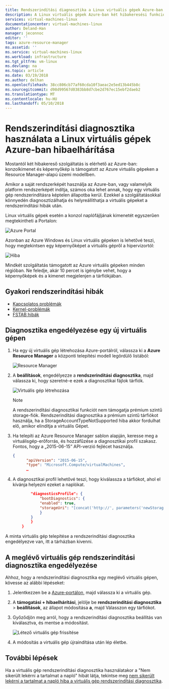 ```yaml
---
title: Rendszerindítási diagnosztika a Linux virtuális gépek Azure-ban |} Microsoft Doc
description: A Linux virtuális gépek Azure-ban két hibakeresési funkcióinak áttekintése
services: virtual-machines-linux
documentationcenter: virtual-machines-linux
author: Deland-Han
manager: jeconnoc
editor: ''
tags: azure-resource-manager
ms.assetid: ''
ms.service: virtual-machines-linux
ms.workload: infrastructure
ms.tgt_pltfrm: vm-linux
ms.devlang: na
ms.topic: article
ms.date: 03/19/2018
ms.author: delhan
ms.openlocfilehash: 38cc806cb77af60cda10f3aeac2e5ed13b445b8c
ms.sourcegitcommit: d98d99567d0383bb8d7cbe2d767ec15ebf2daeb2
ms.translationtype: MT
ms.contentlocale: hu-HU
ms.lasthandoff: 05/10/2018
---
```

# <a name="how-to-use-boot-diagnostics-to-troubleshoot-linux-virtual-machines-in-azure"></a>Rendszerindítási diagnosztika használata a Linux virtuális gépek Azure-ban hibaelhárítása

Mostantól két hibakereső szolgáltatás is elérhető az Azure-ban: konzolkimenet és képernyőkép is támogatott az Azure virtuális gépeken a Resource Manager-alapú üzemi modellben. 

Amikor a saját rendszerképét használja az Azure-ban, vagy valamelyik platform rendszerképét indítja, számos oka lehet annak, hogy egy virtuális gép rendszerindításra képtelen állapotba kerül. Ezekkel a szolgáltatásokkal könnyedén diagnosztizálhatja és helyreállíthatja a virtuális gépeket a rendszerindítási hibák után.

Linux virtuális gépek esetén a konzol naplófájljának kimenetét egyszerűen megtekintheti a Portalon:

![Azure Portal](./media/boot-diagnostics/screenshot1.png)
 
Azonban az Azure Windows és Linux virtuális gépeken is lehetővé teszi, hogy megtekintsen egy képernyőképet a virtuális gépről a hipervizortól:

![Hiba](./media/boot-diagnostics/screenshot2.png)

Mindkét szolgáltatás támogatott az Azure virtuális gépeken minden régióban. Ne feledje, akár 10 percet is igénybe vehet, hogy a képernyőképek és a kimenet megjelenjen a tárfiókjában.

## <a name="common-boot-errors"></a>Gyakori rendszerindítási hibák

- [Kapcsolatos problémák](https://support.microsoft.com/help/3213321/linux-recovery-cannot-ssh-to-linux-vm-due-to-file-system-errors-fsck) 
- [Kernel-problémák](https://support.microsoft.com/help/4091524/how-recovery-azure-linux-vm-from-kernel-related-boot-related-issues/) 
- [FSTAB hibák](https://support.microsoft.com/help/3206699/azure-linux-vm-cannot-start-because-of-fstab-errors)

## <a name="enable-diagnostics-on-a-new-virtual-machine"></a>Diagnosztika engedélyezése egy új virtuális gépen
1. Ha egy új virtuális gép létrehozása Azure-portálról, válassza ki a **Azure Resource Manager** a központi telepítési modell legördülő listából:
 
    ![Resource Manager](./media/boot-diagnostics/screenshot3.jpg)

2. A **beállítások**, engedélyezze a **rendszerindítási diagnosztika**, majd válassza ki, hogy szeretné-e ezek a diagnosztikai fájlok tárfiók.
 
    ![Virtuális gép létrehozása](./media/boot-diagnostics/create-storage-account.png)

    > [!NOTE]
    > A rendszerindítási diagnosztikai funkciót nem támogatja prémium szintű storage-fiók. Rendszerindítási diagnosztika a prémium szintű tárfiókot használja, ha a StorageAccountTypeNotSupported hiba akkor fordulhat elő, amikor elindítja a virtuális Gépet. 
    >
    > 

3. Ha telepíti az Azure Resource Manager sablon alapján, keresse meg a virtuálisgép-erőforrás, és hozzáfűzése a diagnosztikai profil szakasz. Fontos, hogy a „2015-06-15” API-verzió fejlécet használja.

    ```json
    {
          "apiVersion": "2015-06-15",
          "type": "Microsoft.Compute/virtualMachines",
          … 
    ```

4. A diagnosztikai profil lehetővé teszi, hogy kiválassza a tárfiókot, ahol el kívánja helyezni ezeket a naplókat.

    ```json
            "diagnosticsProfile": {
                "bootDiagnostics": {
                "enabled": true,
                "storageUri": "[concat('http://', parameters('newStorageAccountName'), '.blob.core.windows.net')]"
                }
            }
            }
        }
    ```

A minta virtuális gép telepítése a rendszerindítási diagnosztika engedélyezve van, itt a tárházban kivenni.

## <a name="enable-boot-diagnostics-on-existing-virtual-machine"></a>A meglévő virtuális gép rendszerindítási diagnosztika engedélyezése 

Ahhoz, hogy a rendszerindítási diagnosztika egy meglévő virtuális gépen, kövesse az alábbi lépéseket:

1. Jelentkezzen be a [Azure-portálon](https://portal.azure.com), majd válassza ki a virtuális gép.
2. A **támogatási + hibaelhárítási**, jelölje be **rendszerindítási diagnosztika** > **beállítások**, az állapot módosítása **a**, majd Válasszon egy tárfiókot. 
4. Győződjön meg arról, hogy a rendszerindítási diagnosztika beállítás van kiválasztva, és mentse a módosítást.

    ![Létező virtuális gép frissítése](./media/boot-diagnostics/enable-for-existing-vm.png)

3. A módosítás a virtuális gép újraindítása után lép életbe.

## <a name="next-steps"></a>További lépések

Ha a virtuális gép rendszerindítási diagnosztika használatakor a "Nem sikerült lekérni a tartalmat a napló" hibát látja, tekintse meg [nem sikerült lekérni a tartalmat a napló hiba a virtuális gép rendszerindítási diagnosztika](https://support.microsoft.com/help/4094480/failed-to-get-contents-of-the-log-error-in-vm-boot-diagnostics-in-azur).